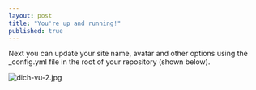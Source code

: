 ```yaml
---
layout: post
title: "You're up and running!"
published: true
---
```



Next you can update your site name, avatar and other options using the _config.yml file in the root of your repository (shown below).

![dich-vu-2.jpg]({{site.baseurl}}/_posts/dich-vu-2.jpg)

